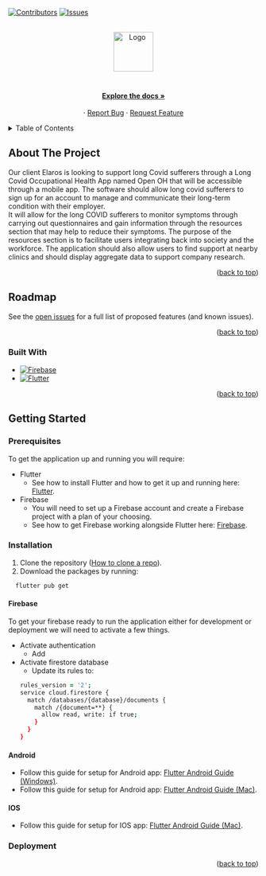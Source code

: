 <a name="readme-top"></a>



<!-- PROJECT SHIELDS -->
<!--
*** I'm using markdown "reference style" links for readability.
*** Reference links are enclosed in brackets [ ] instead of parentheses ( ).
*** See the bottom of this document for the declaration of the reference variables
*** for contributors-url, forks-url, etc. This is an optional, concise syntax you may use.
*** https://www.markdownguide.org/basic-syntax/#reference-style-links
-->
[![Contributors][contributors-shield]][contributors-url]
[![Issues][issues-shield]][issues-url]



<!-- PROJECT LOGO -->
<br />
<div align="center">
  <a href="https://github.com/JokerZ75/Elaros-OH">
    <img src="images/logo.png" alt="Logo" width="80" height="80">
  </a>

  <h3 align="center"></h3>

  <p align="center">
    <br />
    <a href="https://github.com/JokerZ75/Elaros-OH"><strong>Explore the docs »</strong></a>
    <br />
    <br />
    ·
    <a href="https://github.com/JokerZ75/Elaros-OH/issues">Report Bug</a>
    ·
    <a href="https://github.com/JokerZ75/Elaros-OH/issues">Request Feature</a>
  </p>
</div>



<!-- TABLE OF CONTENTS -->
<details>
  <summary>Table of Contents</summary>
  <ol>
    <li>
      <a href="#about-the-project">About The Project</a>
      <ul>
        <li><a href="#built-with">Built With</a></li>
      </ul>
    </li>
    <li>
      <a href="#getting-started">Getting Started</a>
      <ul>
        <li><a href="#prerequisites">Prerequisites</a></li>
        <li><a href="#installation">Installation</a></li>
      </ul>
    </li>
  </ol>
</details>



<!-- ABOUT THE PROJECT -->
## About The Project

Our client Elaros is looking to support long Covid sufferers through a Long Covid Occupational Health App named Open OH that will be accessible through a mobile app.
The software should allow long covid sufferers to sign up for an account to manage and communicate their long-term condition with their employer.
<br />
It will allow for the long COVID sufferers to monitor symptoms through carrying out questionnaires and gain information through the resources section that may help to reduce their symptoms. The purpose of the resources section is to facilitate users integrating back into society and the workforce. The application should also allow users to find support at nearby clinics and should display aggregate data to support company research.


<p align="right">(<a href="#readme-top">back to top</a>)</p>

<!-- ROADMAP -->
## Roadmap

See the [open issues](https://github.com/JokerZ75/Elaros-OH/issues) for a full list of proposed features (and known issues).

<p align="right">(<a href="#readme-top">back to top</a>)</p>


### Built With

* [![Firebase][Firebase]][Firebase-url]
* [![Flutter][Flutter]][Flutter-url]

<p align="right">(<a href="#readme-top">back to top</a>)</p>



<!-- GETTING STARTED -->
## Getting Started

### Prerequisites

To get the application up and running you will require:
<br />
* Flutter
    - See how to install Flutter and how to get it up and running here: [Flutter](https://docs.flutter.dev/get-started/install).
* Firebase
    - You will need to set up a Firebase account and create a Firebase project with a plan of your choosing.
    - See how to get Firebase working alongside Flutter here: [Firebase](https://firebase.google.com/docs/flutter/setup?platform=ios).

### Installation

1. Clone the repository ([How to clone a repo](https://docs.github.com/en/repositories/creating-and-managing-repositories/cloning-a-repository)).
2. Download the packages by running:
```zsh
  flutter pub get
```

#### Firebase

To get your firebase ready to run the application either for development or deployment we will need to activate a few things.
  * Activate authentication
      - Add
  * Activate firestore database
      - Update its rules to:
      ```zsh
      rules_version = '2';
      service cloud.firestore {
        match /databases/{database}/documents {
          match /{document=**} {
            allow read, write: if true;
          }
        }
      }
      ```


#### Android

* Follow this guide for setup for Android app: [Flutter Android Guide (Windows)](https://developer.android.com/studio).
* Follow this guide for setup for Android app: [Flutter Android Guide (Mac)](https://docs.flutter.dev/get-started/install/macos/mobile-android?tab=download).

#### IOS

* Follow this guide for setup for IOS app: [Flutter Android Guide (Mac)](https://docs.flutter.dev/get-started/install/macos/mobile-ios?tab=download).

### Deployment




<p align="right">(<a href="#readme-top">back to top</a>)</p>







<!-- MARKDOWN LINKS & IMAGES -->
<!-- https://www.markdownguide.org/basic-syntax/#reference-style-links -->
[contributors-shield]: https://img.shields.io/github/contributors/JokerZ75/Elaros-OH.svg?style=for-the-badge
[contributors-url]: https://github.com/JokerZ75/Elaros-OH/graphs/contributors
[issues-shield]: https://img.shields.io/github/issues/JokerZ75/Elaros-OH.svg?style=for-the-badge
[issues-url]: https://github.com/JokerZ75/Elaros-OH/issues
[Flutter]: https://img.shields.io/badge/flutter-blue?style=for-the-badge&logo=flutter&logoColor=white
[Flutter-url]: https://flutter.dev/
[Firebase]: https://img.shields.io/badge/firebase-orange?style=for-the-badge&logo=firebase&logoColor=white
[Firebase-url]: https://firebase.google.com/

